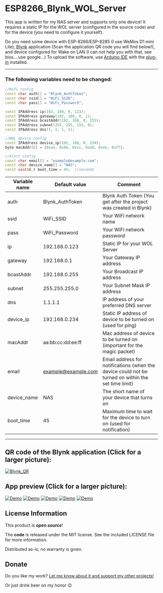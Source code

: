 # ESP8266_Blynk_WOL_Server



This app is written for my NAS server and supports only one device!
It requires a static IP for the WOL server (configured in the source code) and for the device (you need to configure it yourself).

Do you need some device with ESP-8266/ESP-8285 (I use WeMos D1 mini Lite), [Blynk](https://www.blynk.cc/getting-started/) application (Scan the application QR code you will find below!), and device configured for Wake on LAN (I can not help you with that, see bios... use google...)
To upload the software, use [Arduino IDE](https://www.arduino.cc/en/main/software) with the [plug-in](https://github.com/esp8266/Arduino) installed.

--------------------

### The following variables need to be changed:

```C++
//WiFi config
const char auth[] = "Blynk_AuthToken";
const char ssid[] = "WiFi_SSID";
const char pass[] = "WiFi_Password";

const IPAddress ip(192, 168, 0, 123);
const IPAddress gateway(192, 168, 0, 1);
const IPAddress bcastAddr(192, 168, 0, 255);
const IPAddress subnet(255, 255, 255, 0);
const IPAddress dns(1, 1, 1, 1);

//WOL device config
const IPAddress device_ip(192, 168, 0, 234);
byte macAddr[6] = {0xaa, 0xbb, 0xcc, 0xdd, 0xee, 0xff};

//Alert config
const char email[] = "example@example.com";
const char device_name[] = "NAS";
const uint16_t boot_time = 45;	//seconds
```

Variable name | Default value | Comment
----- | ---------- | -------------------------
auth | Blynk_AuthToken | Blynk Auth Token (You get after the project was created in Blynk)
ssid | WiFi_SSID | Your WiFi network name
pass | WiFi_Password | Your WiFi network password
ip | 192.168.0.123 | Static IP for your WOL Server
gateway | 192.168.0.1 | Your Gateway IP address
bcastAddr | 192.168.0.255 | Your Broadcast IP address
subnet | 255.255.255.0 | Your Subnet Mask IP address
dns | 1.1.1.1 | IP address of your preferred DNS server
device_ip | 192.168.0.234 | Static IP address of device to be turned on (used for ping)
macAddr | aa:bb:cc:dd:ee:ff | Mac address of device to be turned on (important for the magic packet)
email | example@example.com | Email address for notifications (when the device could not be turned on within the set time limit)
device_name | NAS | The short name of your device that turns on
boot_time | 45 | Maximum time to wait for the device to turn on (used for notification)
--------------------

## QR code of the Blynk application (Click for a larger picture):
[![Blynk_QR](https://www.emsit.sk/SharedContent/GitHub/ESP8266_Blynk_WOL_Server/QR_thumbnail.png)](https://www.emsit.sk/SharedContent/GitHub/ESP8266_Blynk_WOL_Server/QR.png)


## App preview (Click for a larger picture):
[![Demo](https://www.emsit.sk/SharedContent/GitHub/ESP8266_Blynk_WOL_Server/1_thumbnail.png)](https://www.emsit.sk/SharedContent/GitHub/ESP8266_Blynk_WOL_Server/1.png)
[![Demo](https://www.emsit.sk/SharedContent/GitHub/ESP8266_Blynk_WOL_Server/2_thumbnail.png)](https://www.emsit.sk/SharedContent/GitHub/ESP8266_Blynk_WOL_Server/2.png)
[![Demo](https://www.emsit.sk/SharedContent/GitHub/ESP8266_Blynk_WOL_Server/3_thumbnail.png)](https://www.emsit.sk/SharedContent/GitHub/ESP8266_Blynk_WOL_Server/3.png)
[![Demo](https://www.emsit.sk/SharedContent/GitHub/ESP8266_Blynk_WOL_Server/4_thumbnail.png)](https://www.emsit.sk/SharedContent/GitHub/ESP8266_Blynk_WOL_Server/4.png)
[![Demo](https://www.emsit.sk/SharedContent/GitHub/ESP8266_Blynk_WOL_Server/5_thumbnail.png)](https://www.emsit.sk/SharedContent/GitHub/ESP8266_Blynk_WOL_Server/5.png)


License Information
--------------------

This product is _**open source**_!

The **code** is released under the MIT license. See the included LICENSE file for more information.

Distributed as-is; no warranty is given.


Donate
--------------------

Do you like my work? [Let me know about it and support my other projects!](https://www.patreon.com/pnoxi)

Or just drink beer on my honor :wink:
